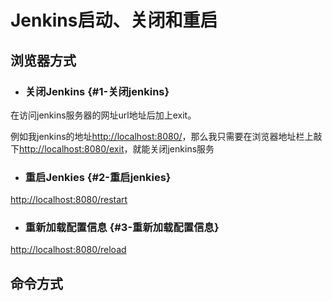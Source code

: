 # Jenkins启动、关闭和重启

## 浏览器方式

* ### 关闭Jenkins {#1-关闭jenkins}

在访问jenkins服务器的网址url地址后加上exit。

例如我jenkins的地址[http://localhost:8080/](http://localhost:8080/)，那么我只需要在浏览器地址栏上敲下[http://localhost:8080/exit](http://localhost:8080/exit)，就能关闭jenkins服务

* ### 重启Jenkies {#2-重启jenkies}

[http://localhost:8080/restart](http://localhost:8080/restart)

* ### 重新加载配置信息 {#3-重新加载配置信息}

[http://localhost:8080/reload](http://localhost:8080/reload) 



## 命令方式



